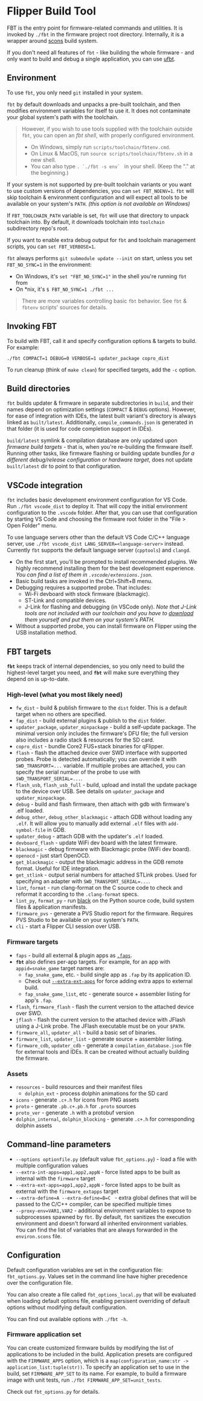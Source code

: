 # Flipper Build Tool

FBT is the entry point for firmware-related commands and utilities.
It is invoked by `./fbt` in the firmware project root directory. Internally, it is a wrapper around [scons](https://scons.org/) build system.

If you don't need all features of `fbt` - like building the whole firmware - and only want to build and debug a single application, you can use [ufbt](https://pypi.org/project/ufbt/).

## Environment

To use `fbt`, you only need `git` installed in your system.

`fbt` by default downloads and unpacks a pre-built toolchain, and then modifies environment variables for itself to use it. It does not contaminate your global system's path with the toolchain.
 > However, if you wish to use tools supplied with the toolchain outside `fbt`, you can open an *fbt shell*, with properly configured environment.
 >    - On Windows, simply run `scripts/toolchain/fbtenv.cmd`.
 >    - On Linux & MacOS, run `source scripts/toolchain/fbtenv.sh` in a new shell.
 >    - You can also type ```. `./fbt -s env` ``` in your shell. (Keep  the "." at the beginning.)
 
 If your system is not supported by pre-built toolchain variants or you want to use custom versions of dependencies, you can `set FBT_NOENV=1`. `fbt` will skip toolchain & environment configuration and will expect all tools to be available on your system's `PATH`. *(this option is not available on Windows)*
 
 If `FBT_TOOLCHAIN_PATH` variable is set, `fbt` will use that directory to unpack toolchain into. By default, it downloads toolchain into `toolchain` subdirectory repo's root.

If you want to enable extra debug output for `fbt` and toolchain management scripts, you can `set FBT_VERBOSE=1`.

`fbt` always performs `git submodule update --init` on start, unless you set `FBT_NO_SYNC=1` in the environment:
  - On Windows, it's `set "FBT_NO_SYNC=1"` in the shell you're running `fbt` from
  - On \*nix, it's `$ FBT_NO_SYNC=1 ./fbt ...`

 > There are more variables controlling basic `fbt` behavior. See `fbt` & `fbtenv` scripts' sources for details.


## Invoking FBT

To build with FBT, call it and specify configuration options & targets to build. For example:

`./fbt COMPACT=1 DEBUG=0 VERBOSE=1 updater_package copro_dist`

To run cleanup (think of `make clean`) for specified targets, add the `-c` option.

## Build directories

`fbt` builds updater & firmware in separate subdirectories in `build`, and their names depend on optimization settings (`COMPACT` & `DEBUG` options). However, for ease of integration with IDEs, the latest built variant's directory is always linked as `built/latest`. Additionally, `compile_commands.json` is generated in that folder (it is used for code completion support in IDEs).
 
`build/latest` symlink & compilation database are only updated upon *firmware build targets* - that is, when you're re-building the firmware itself. Running other tasks, like firmware flashing or building update bundles *for a different debug/release configuration or hardware target*, does not update `built/latest` dir to point to that configuration.

## VSCode integration

`fbt` includes basic development environment configuration for VS Code. Run `./fbt vscode_dist` to deploy it. That will copy the initial environment configuration to the `.vscode` folder. After that, you can use that configuration by starting VS Code and choosing the firmware root folder in the "File > Open Folder" menu.

To use language servers other than the default VS Code C/C++ language server, use `./fbt vscode_dist LANG_SERVER=<language-server>` instead. Currently `fbt` supports the default language server (`cpptools`) and `clangd`.

- On the first start, you'll be prompted to install recommended plugins. We highly recommend installing them for the best development experience. _You can find a list of them in `.vscode/extensions.json`._
- Basic build tasks are invoked in the Ctrl+Shift+B menu.
- Debugging requires a supported probe. That includes:
  - Wi-Fi devboard with stock firmware (blackmagic).
  - ST-Link and compatible devices.
  - J-Link for flashing and debugging (in VSCode only). _Note that J-Link tools are not included with our toolchain and you have to [download](https://www.segger.com/downloads/jlink/) them yourself and put them on your system's PATH._
- Without a supported probe, you can install firmware on Flipper using the USB installation method.

## FBT targets

**`fbt`** keeps track of internal dependencies, so you only need to build the highest-level target you need, and **`fbt`** will make sure everything they depend on is up-to-date.

### High-level (what you most likely need)

- `fw_dist` - build & publish firmware to the `dist` folder. This is a default target when no others are specified.
- `fap_dist` - build external plugins & publish to the `dist` folder.
- `updater_package`, `updater_minpackage` - build a self-update package. The minimal version only includes the firmware's DFU file; the full version also includes a radio stack & resources for the SD card.
- `copro_dist` - bundle Core2 FUS+stack binaries for qFlipper.
- `flash` - flash the attached device over SWD interface with supported probes. Probe is detected automatically; you can override it with `SWD_TRANSPORT=...` variable. If multiple probes are attached, you can specify the serial number of the probe to use with `SWD_TRANSPORT_SERIAL=...`.
- `flash_usb`, `flash_usb_full` - build, upload and install the update package to the device over USB. See details on `updater_package` and `updater_minpackage`.
- `debug` - build and flash firmware, then attach with gdb with firmware's .elf loaded.
- `debug_other`, `debug_other_blackmagic` - attach GDB without loading any `.elf`. It will allow you to manually add external `.elf` files with `add-symbol-file` in GDB.
- `updater_debug` - attach GDB with the updater's `.elf` loaded.
- `devboard_flash` - update WiFi dev board with the latest firmware.
- `blackmagic` - debug firmware with Blackmagic probe (WiFi dev board).
- `openocd` - just start OpenOCD.
- `get_blackmagic` - output the blackmagic address in the GDB remote format. Useful for IDE integration.
- `get_stlink` - output serial numbers for attached STLink probes. Used for specifying an adapter with `SWD_TRANSPORT_SERIAL=...`.
- `lint`, `format` - run clang-format on the C source code to check and reformat it according to the `.clang-format` specs.
- `lint_py`, `format_py` - run [black](https://black.readthedocs.io/en/stable/index.html) on the Python source code, build system files & application manifests.
- `firmware_pvs` - generate a PVS Studio report for the firmware. Requires PVS Studio to be available on your system's `PATH`.
- `cli` - start a Flipper CLI session over USB.

### Firmware targets

- `faps` - build all external & plugin apps as [`.faps`](./AppsOnSDCard.md#fap-flipper-application-package).
- **`fbt`** also defines per-app targets. For example, for an app with `appid=snake_game` target names are:
  - `fap_snake_game`, etc. - build single app as `.fap` by its application ID.
  - Check out [`--extra-ext-apps`](#command-line-parameters) for force adding extra apps to external build.
  - `fap_snake_game_list`, etc - generate source + assembler listing for app's `.fap`.
- `flash`, `firmware_flash` - flash the current version to the attached device over SWD.
- `jflash` - flash the current version to the attached device with JFlash using a J-Link probe. The JFlash executable must be on your `$PATH`.
- `firmware_all`, `updater_all` - build a basic set of binaries.
- `firmware_list`, `updater_list` - generate source + assembler listing.
- `firmware_cdb`, `updater_cdb` - generate a `compilation_database.json` file for external tools and IDEs. It can be created without actually building the firmware.

### Assets

- `resources` - build resources and their manifest files
  - `dolphin_ext` - process dolphin animations for the SD card
- `icons` - generate `.c+.h` for icons from PNG assets
- `proto` - generate `.pb.c+.pb.h` for `.proto` sources
- `proto_ver` - generate `.h` with a protobuf version
- `dolphin_internal`, `dolphin_blocking` - generate `.c+.h` for corresponding dolphin assets

## Command-line parameters

- `--options optionfile.py` (default value `fbt_options.py`) - load a file with multiple configuration values
- `--extra-int-apps=app1,app2,appN` - force listed apps to be built as internal with the `firmware` target
- `--extra-ext-apps=app1,app2,appN` - force listed apps to be built as external with the `firmware_extapps` target
- `--extra-define=A --extra-define=B=C ` - extra global defines that will be passed to the C/C++ compiler, can be specified multiple times
- `--proxy-env=VAR1,VAR2` - additional environment variables to expose to subprocesses spawned by `fbt`. By default, `fbt` sanitizes the execution environment and doesn't forward all inherited environment variables. You can find the list of variables that are always forwarded in the `environ.scons` file.

## Configuration

Default configuration variables are set in the configuration file: `fbt_options.py`.
Values set in the command line have higher precedence over the configuration file.

You can also create a file called `fbt_options_local.py` that will be evaluated when loading default options file, enabling persisent overriding of  default options without modifying default configuration.

You can find out available options with `./fbt -h`.

### Firmware application set

You can create customized firmware builds by modifying the list of applications to be included in the build. Application presets are configured with the `FIRMWARE_APPS` option, which is a `map(configuration_name:str -> application_list:tuple(str))`. To specify an application set to use in the build, set `FIRMWARE_APP_SET` to its name.
For example, to build a firmware image with unit tests, run `./fbt FIRMWARE_APP_SET=unit_tests`.

Check out `fbt_options.py` for details.

